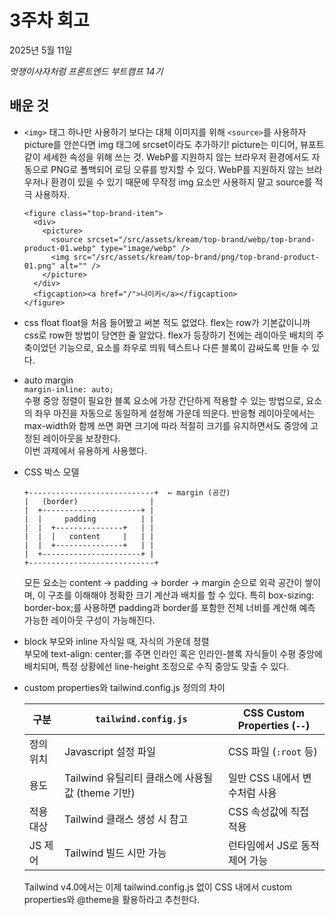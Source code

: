 # 3주차 회고

2025년 5월 11일

_멋쟁이사자처럼 프론트엔드 부트캠프 14기_

## 배운 것

- `<img>` 태그 하나만 사용하기 보다는 대체 이미지를 위해 `<source>`를 사용하자
  picture를 안쓴다면 img 태그에 srcset이라도 추가하기! picture는 미디어, 뷰포트 같이 세세한 속성을 위해 쓰는 것. WebP를 지원하지 않는 브라우저 환경에서도 자동으로 PNG로 폴백되어 로딩 오류를 방지할 수 있다. WebP를 지원하지 않는 브라우저나 환경이 있을 수 있기 때문에 무작정 img 요소만 사용하지 말고 source를 적극 사용하자.

  ```
  <figure class="top-brand-item">
    <div>
      <picture>
        <source srcset="/src/assets/kream/top-brand/webp/top-brand-product-01.webp" type="image/webp" />
        <img src="/src/assets/kream/top-brand/png/top-brand-product-01.png" alt="" />
      </picture>
    </div>
    <figcaption><a href="/">나이키</a></figcaption>
  </figure>
  ```

- css float
  float을 처음 들어봤고 써본 적도 없었다. flex는 row가 기본값이니까 css로 row한 방법이 당연한 줄 알았다. flex가 등장하기 전에는 레이아웃 배치의 주축이었던 기능으로, 요소를 좌우로 띄워 텍스트나 다른 블록이 감싸도록 만들 수 있다.

- auto margin  
  `margin-inline: auto;`  
  수평 중앙 정렬이 필요한 블록 요소에 가장 간단하게 적용할 수 있는 방법으로, 요소의 좌우 마진을 자동으로 동일하게 설정해 가운데 띄운다. 반응형 레이아웃에서는 max-width와 함께 쓰면 화면 크기에 따라 적절히 크기를 유지하면서도 중앙에 고정된 레이아웃을 보장한다.  
  이번 과제에서 유용하게 사용했다.

- CSS 박스 모델

  ```
  +----------------------------+  ← margin (공간)
  |   (border)                |
  |  +----------------------+ |
  |  |     padding          | |
  |  |  +---------------+   | |
  |  |  |   content     |   | |
  |  |  +---------------+   | |
  |  +----------------------+ |
  +----------------------------+

  ```

  모든 요소는 content → padding → border → margin 순으로 외곽 공간이 쌓이며, 이 구조를 이해해야 정확한 크기 계산과 배치를 할 수 있다.
  특히 box-sizing: border-box;를 사용하면 padding과 border를 포함한 전체 너비를 계산해 예측 가능한 레이아웃 구성이 가능해진다.

- block 부모와 inline 자식일 때, 자식의 가운데 정렬  
  부모에 text-align: center;를 주면 인라인 혹은 인라인-블록 자식들이 수평 중앙에 배치되며, 특정 상황에선 line-height 조정으로 수직 중앙도 맞출 수 있다.

- custom properties와 tailwind.config.js 정의의 차이

  | 구분      | `tailwind.config.js`                              | CSS Custom Properties (`--`)   |
  | --------- | ------------------------------------------------- | ------------------------------ |
  | 정의 위치 | Javascript 설정 파일                              | CSS 파일 (`:root` 등)          |
  | 용도      | Tailwind 유틸리티 클래스에 사용될 값 (theme 기반) | 일반 CSS 내에서 변수처럼 사용  |
  | 적용 대상 | Tailwind 클래스 생성 시 참고                      | CSS 속성값에 직접 적용         |
  | JS 제어   | Tailwind 빌드 시만 가능                           | 런타임에서 JS로 동적 제어 가능 |

  Tailwind v4.0에서는 이제 tailwind.config.js 없이 CSS 내에서 custom properties와 @theme을 활용하라고 추천한다.

